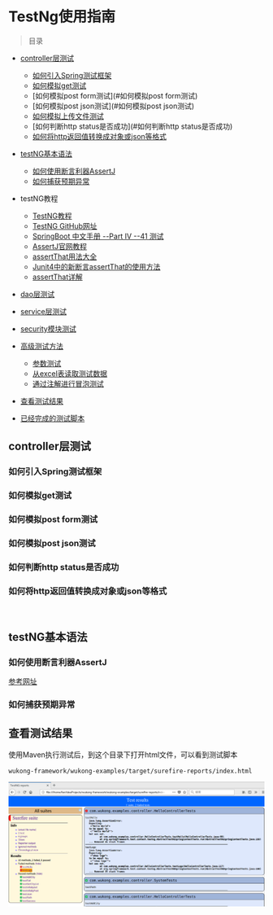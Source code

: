 # TestNg使用指南

>目录


* [controller层测试](#controller层测试)
    * [如何引入Spring测试框架](#如何引入spring测试框架)
    * [如何模拟get测试](#如何模拟get测试)
    * [如何模拟post form测试](#如何模拟post form测试)
    * [如何模拟post json测试](#如何模拟post json测试)
    * [如何模拟上传文件测试](#如何模拟上传文件测试)
    * [如何判断http status是否成功](#如何判断http status是否成功)
    * [如何将http返回值转换成对象或json等格式](#如何将http返回值转换成对象或json等格式)

* [testNG基本语法](testng基本语法)
    * [如何使用断言利器AssertJ](#如何使用断言利器assertj)
    * [如何捕获预期异常](#如何捕获预期异常)
    
* testNG教程
    * [TestNG教程](https://www.yiibai.com/testng/)   
    * [TestNG GitHub网址](https://github.com/cbeust/testng/)
    * [SpringBoot 中文手册 --Part IV --41 测试](https://blog.csdn.net/bingfengzhihuo521/article/details/78615664)
    * [AssertJ官网教程](http://joel-costigliola.github.io/assertj/)
    * [assertThat用法大全](https://www.cnblogs.com/shangren/p/8039215.html)
    * [Junit4中的新断言assertThat的使用方法](https://blog.csdn.net/smxjant/article/details/78206435)
    * [assertThat详解](https://www.aliyun.com/jiaocheng/338365.html)
    
* [dao层测试](#dao层测试)
* [service层测试](#service层测试)
* [security模块测试](#security模块测试)


* [高级测试方法](#高级测试方法)
    * [参数测试](#参数测试)
    * [从excel表读取测试数据](#从excel表读取测试数据)
    * [通过注解进行冒泡测试](#通过注解进行冒泡测试)
    
* [查看测试结果](查看测试结果)    
* [已经完成的测试脚本](#已经完成的测试脚本)        
   



## controller层测试


### 如何引入Spring测试框架


### 如何模拟get测试


### 如何模拟post form测试

### 如何模拟post json测试


### 如何判断http status是否成功


### 如何将http返回值转换成对象或json等格式

<br>

## testNG基本语法

### 如何使用断言利器AssertJ

[参考网址](https://blog.csdn.net/jacksonchina2008/article/details/79381658)
   
   
### 如何捕获预期异常   
   
   
   
   
   
## 查看测试结果

使用Maven执行测试后，到这个目录下打开html文件，可以看到测试脚本

    wukong-framework/wukong-examples/target/surefire-reports/index.html

 
 ![alt](imgs/testng_result.png)
 


